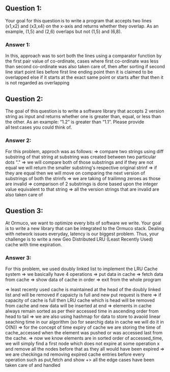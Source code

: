 
## Question 1:
Your goal for this question is to write a program that accepts two lines (x1,x2) and (x3,x4) on the x-axis and returns whether they overlap. As an example, (1,5) and (2,6) overlaps but not (1,5) and (6,8). 
### Answer 1:
In this, approach was to sort both the lines using a comparator function by the first pair value of co-ordinate, cases where first co-ordinate was less than second co-ordinate was also taken care of, then after sorting if second line start point lies before first line ending point then it is claimed to be overlapped else if it starts at the exact same point or starts after that then it is not regarded as overlapping 

## Question 2:
The goal of this question is to write a software library that accepts 2 version string as input and returns whether one is greater than, equal, or less than the other. As an example: “1.2” is greater than “1.1”. Please provide all test cases you could think of. 
### Answer 2:
For this problem, approch was as follows:
=> compare two strings using diff substring of that string at substring was created between two particular dots "."
=> we will compare both of those substrings and if they are not equal we will return the smaller substring's respective original strinf
=> if they are equal then we will move on comparing the next version of substrings of both the strinfs
=> we are taking of trailimng zeroes as those are invalid
=> comparison of 2 substrings is done based upon the integer value equivalent to that string
=> all the version strings that are invalid are also taken care of

## Question 3:
At Ormuco, we want to optimize every bits of software we write. Your goal is to write a new library that can be integrated to the Ormuco stack. Dealing with network issues everyday, latency is our biggest problem. Thus, your challenge is to write a new Geo Distributed LRU (Least Recently Used) cache with time expiration.
### Answer 3:
For this problem, we used doubly linked list to implement the LRU Cache system
=> we basically have 4 operations
   => put data in cache
   => fetch data from cache
   => show data of cache in order
   => exit from the whole program

=> least recenty used cache is maintained at the head of the doubly linked list and will be removed if capaicty is full and new put request is there
=> if capacity of cache is full then LRU cache which is head will be removed from cache and new data will be inserted at end
=> elements in cache always remain sorted as per their accessed time in ascending order from head to tail
=> we are also using hashmap for data to store to avaoid linear seaching time in our algorithm (so for searchig data in cache we will do it in O(N))
=> for the concept of time expiry of cache we are storing the time of cache_accessed when the element was pushed or was accessed last from the cache.
=> now we know elements are in sorted order of accessed_time, we will simply find a first node which does not expire at some operation x and remove all the nodes before that as they all would have been expired
=> we are checkinga nd removing expired cache entries before every operation such as put,fetch and show
+> all the edge cases have been taken care of and handled